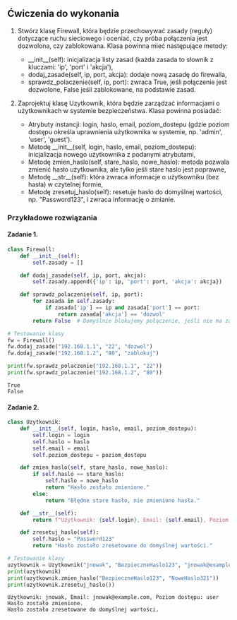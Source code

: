 ## Ćwiczenia do wykonania

1. Stwórz klasę Firewall, która będzie przechowywać zasady (reguły) dotyczące ruchu sieciowego i oceniać, czy próba połączenia jest dozwolona, czy zablokowana. Klasa powinna mieć następujące metody:
    - \_\_init__(self): inicjalizacja listy zasad (każda zasada to słownik z kluczami: 'ip', 'port' i 'akcja'),
    - dodaj_zasade(self, ip, port, akcja): dodaje nową zasadę do firewalla,
    - sprawdz_polaczenie(self, ip, port): zwraca True, jeśli połączenie jest dozwolone, False jeśli zablokowane, na podstawie zasad.

2. Zaprojektuj klasę Uzytkownik, która będzie zarządzać informacjami o użytkownikach w systemie bezpieczeństwa. Klasa powinna posiadać:
    - Atrybuty instancji: login, haslo, email, poziom_dostepu (gdzie poziom dostępu określa uprawnienia użytkownika w systemie, np. 'admin', 'user', 'guest').
    - Metodę \_\_init__(self, login, haslo, email, poziom_dostepu): inicjalizacja nowego użytkownika z podanymi atrybutami,
    - Metodę zmien_haslo(self, stare_haslo, nowe_haslo): metoda pozwala zmienić hasło użytkownika, ale tylko jeśli stare haslo jest poprawne,
    - Metodę \_\_str__(self): która zwraca informacje o użytkowniku (bez hasła) w czytelnej formie,
    - Metodę zresetuj_haslo(self): resetuje hasło do domyślnej wartości, np. "Password123", i zwraca informację o zmianie.
    
### Przykładowe rozwiązania

#### Zadanie 1.
```python
class Firewall:
    def __init__(self):
        self.zasady = []

    def dodaj_zasade(self, ip, port, akcja):
        self.zasady.append({'ip': ip, 'port': port, 'akcja': akcja})

    def sprawdz_polaczenie(self, ip, port):
        for zasada in self.zasady:
            if zasada['ip'] == ip and zasada['port'] == port:
                return zasada['akcja'] == 'dozwol'
        return False  # Domyślnie blokujemy połączenie, jeśli nie ma zasady

# Testowanie klasy
fw = Firewall()
fw.dodaj_zasade("192.168.1.1", "22", "dozwol")
fw.dodaj_zasade("192.168.1.2", "80", "zablokuj")

print(fw.sprawdz_polaczenie("192.168.1.1", "22"))
print(fw.sprawdz_polaczenie("192.168.1.2", "80")) 

```

```
True
False
```

#### Zadanie 2.
```python
class Uzytkownik:
    def __init__(self, login, haslo, email, poziom_dostepu):
        self.login = login
        self.haslo = haslo
        self.email = email
        self.poziom_dostepu = poziom_dostepu

    def zmien_haslo(self, stare_haslo, nowe_haslo):
        if self.haslo == stare_haslo:
            self.haslo = nowe_haslo
            return "Hasło zostało zmienione."
        else:
            return "Błędne stare hasło, nie zmieniono hasła."

    def __str__(self):
        return f"Użytkownik: {self.login}, Email: {self.email}, Poziom dostępu: {self.poziom_dostepu}"

    def zresetuj_haslo(self):
        self.haslo = "Password123"
        return "Hasło zostało zresetowane do domyślnej wartości."

# Testowanie klasy
uzytkownik = Uzytkownik("jnowak", "BezpieczneHaslo123", "jnowak@example.com", "user")
print(uzytkownik)
print(uzytkownik.zmien_haslo("BezpieczneHaslo123", "NoweHaslo321"))
print(uzytkownik.zresetuj_haslo())

```

```
Użytkownik: jnowak, Email: jnowak@example.com, Poziom dostępu: user
Hasło zostało zmienione.
Hasło zostało zresetowane do domyślnej wartości.
```
